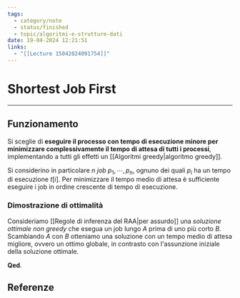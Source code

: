 ```yaml
---
tags:
  - category/note
  - status/finished
  - topic/algoritmi-e-strutture-dati
date: 19-04-2024 12:21:51
links:
  - "[[Lecture 15042024091754]]"
---
```

# Shortest Job First
---
## Funzionamento
Si sceglie di **eseguire il processo con tempo di esecuzione minore per minimizzare complessivamente il tempo di attesa di tutti i processi**, implementando a tutti gli effetti un [[Algoritmi greedy|algoritmo greedy]].

Si considerino in particolare $n$ _job_ $p_{1}, \cdots, p_{n}$, ognuno dei quali $p_{i}$ ha un tempo di esecuzione $t[i]$. Per minimizzare il tempo medio di attesa è sufficiente eseguire i job in ordine crescente di tempo di esecuzione.

### Dimostrazione di ottimalità
Consideriamo [[Regole di inferenza del RAA|per assurdo]] una _soluzione ottimale non greedy_ che esegua un job lungo $A$ prima di uno più corto $B$. Scambiando $A$ con $B$ otteniamo una soluzione con un tempo medio di attesa migliore, ovvero un ottimo globale, in contrasto con l'assunzione iniziale della soluzione ottimale.

**Qed**.

## Referenze